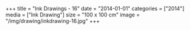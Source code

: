 +++
title = "Ink Drawings - 16"
date = "2014-01-01"
categories = ["2014"]
media = ["Ink Drawing"]
size = "100 x 100 cm"
image = "/img/drawing/inkdrawing-16.jpg"
+++
